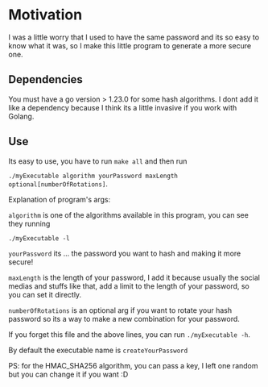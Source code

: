 # Motivation

I was a little worry that I used to have the same password and its so easy to know what it was, so I make this little program to generate a more secure one.

## Dependencies

You must have a go version > 1.23.0 for some hash algorithms. I dont add it like a dependency because I think its a little invasive if you work with Golang.

## Use

Its easy to use, you have to run `make all` and then run 

`./myExecutable algorithm yourPassword maxLength optional[numberOfRotations]`.

Explanation of program's args:

`algorithm` is one of the algorithms available in this program, you can see they running 

`./myExecutable -l`

`yourPassword` its ... the password you want to hash and making it more secure!

`maxLength` is the length of your password, I add it because usually the social medias and stuffs like that, add a limit to the length of your password, so you can set it directly.

`numberOfRotations` is an optional arg if you want to rotate your hash password so its a way to make a new combination for your password.

If you forget this file and the above lines, you can run `./myExecutable -h`.

By default the executable name is `createYourPassword`

PS: for the HMAC_SHA256 algorithm, you can pass a key, I left one random but you can change it if you want :D
